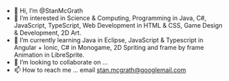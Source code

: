 - 👋 Hi, I’m @StanMcGrath
- 👀 I’m interested in Science & Computing, Programming in Java, C#, JavaScript, TypeScript, Web Development in HTML & CSS, Game Design & Development, 2D Art.
- 🌱 I’m currently learning Java in Eclipse, JavaScript & Typescript in Angular + Ionic, C# in Monogame, 2D Spriting and frame by frame Animation in LibreSprite.
- 💞️ I’m looking to collaborate on ... 
- 📫 How to reach me ... email stan.mcgrath@googlemail.com

<!---
StanMcGrath/StanMcGrath is a ✨ special ✨ repository because its `README.md` (this file) appears on your GitHub profile.
You can click the Preview link to take a look at your changes.
--->
